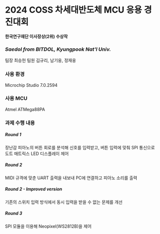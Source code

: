 # **2024 COSS 차세대반도체 MCU 응용 경진대회**
**한국연구재단 이사장상(2위) 수상작**

### *Saedol from BITDOL, Kyungpook Nat'l Univ.*
팀장 최승헌
팀원 김규리, 남기웅, 정재웅

### 사용 환경
Microchip Studio 7.0.2594

### 사용 MCU
Atmel ATMega88PA

### 과제 수행 내용

##### Round 1
장난감 피아노의 버튼 회로를 분석해 신호를 입력받고, 버튼 입력에 맞춰 SPI 통신으로 도트 매트릭스 LED 디스플레이 제어

##### Round 2
MIDI 규격에 맞춘 UART 출력을 내보내 PC에 연결하고 피아노 소리를 출력

##### Round 2 - Improved version
기존의 스위치 입력 방식에서 동시 입력을 받을 수 없는 문제를 개선

##### Round 3
SPI 모듈을 이용해 Neopixel(WS2812B)을 제어

